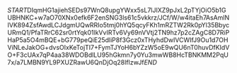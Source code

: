 $START$DIqmHG1ajiehSEDs97WnQ8upgYWxx5sL7lJIXZ9pJxL2pTYjOiO5b1GUBHNKC+w7aO70XNx0efk6F2enSNG3ls61c5vkkrz/JCf/W/w4itaEh7AsAmlNIVK894ZsfAwdLCJdgmUQwRRIo5tmj0hYQ5qcyFKh1mRZTW2Rk0pYl35BbycURmQ1/PfaTRrC62sr0rtYqk01lkVvIRTv6Vy69nVVtj2TN9hz7p2cZAgC8D7RiPHaP5a5O4mBQE+bG779peQiE25dliP8f3Gcz0xTHyhdDwIVCWIfJ9Ou1d7OHViNLeJakOG+dvsOIxKeTojTI7+FymTJYoH6bYZzW5oE9wQU6nT0huvDfKIdVO+F3cUAx7qP4aa38WDOBdlLU95hGkmn7y0Yu3mwWB8HcTBNKMM2PqU7x/a7LMBN9YL9PXUZRawU6QnDjOq28lfIzwJf$END$
